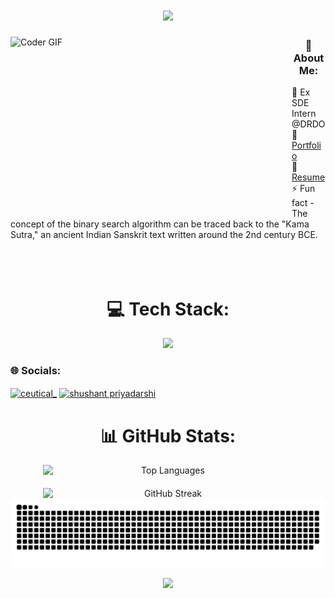 <h1 align="center">
    <img src="https://readme-typing-svg.herokuapp.com/?font=Righteous&size=35&center=true&vCenter=true&width=500&height=70&duration=4000&lines=Hi+There!+👋;+I'm+Shushant+Priyadarshi!;" />
</h1>


<img alt="Coder GIF" height=280 width=450  align="left" src="https://github.com/Shushant-Priyadarshi/Shushant-Priyadarshi/assets/148479955/e03d694f-27ff-400d-b85d-66d3de13f01e"  />
<div align="center">
  
### 💫 About Me:
</div>
🌱 Ex SDE Intern @DRDO<br> 💼 <a href="https://www.shushantpriyadarshi.me/" target="_blank">Portfolio</a> <br>
📝 <a href="https://drive.google.com/file/d/172Z5xETbpovlERDm9SdMtebX-sC00RML/view?usp=sharing" target="_blank">Resume</a><br>
⚡ Fun fact - The concept of the binary search algorithm can be traced back to the "Kama Sutra," an ancient Indian Sanskrit text written around the 2nd century BCE.<br>
<br><br>

<div align="center">
    
  <br>
      
# 💻 Tech Stack:

</div>


<p align="center">
  <a href="https://skillicons.dev">
    <img  src="https://skillicons.dev/icons?i=js,ts,java,react,tailwind,redux,express,postgres,mongodb,redis,linux,kafka,rabbitmq,aws,docker,git" />
  </a>
</p>

	








### 🌐 Socials:
<p align="left">
<a href="https://twitter.com/ceutical_" target="blank"><img align="center" src="https://raw.githubusercontent.com/rahuldkjain/github-profile-readme-generator/master/src/images/icons/Social/twitter.svg" alt="ceutical_" height="30" width="40" /></a>
<a href="https://www.linkedin.com/in/shushant-priyadarshi/" target="blank"><img align="center" src="https://raw.githubusercontent.com/rahuldkjain/github-profile-readme-generator/master/src/images/icons/Social/linked-in-alt.svg" alt="shushant priyadarshi" height="30" width="40" /></a>

</p>

<div align="center">





 
# 📊 GitHub Stats:

<div align="center" style="display: flex; justify-content: center; gap: 20px; flex-wrap: wrap;">
    <img src="https://github-readme-stats.vercel.app/api/top-langs/?username=Shushant-Priyadarshi&layout=compact&hide=css,scss,html&theme=tokyonight" alt="Top Languages" width="400" />
    <img src="https://github-readme-streak-stats.herokuapp.com?user=Shushant-Priyadarshi&theme=radical" alt="GitHub Streak" width="400"/>
</div>




  

  <img alt="snake eating my contributions" src="https://raw.githubusercontent.com/salesp07/salesp07/output/github-contribution-grid-snake.svg" />


  




[![](https://visitcount.itsvg.in/api?id=Shushant-Priyadarshi&icon=0&color=0)](https://visitcount.itsvg.in)

</div>

